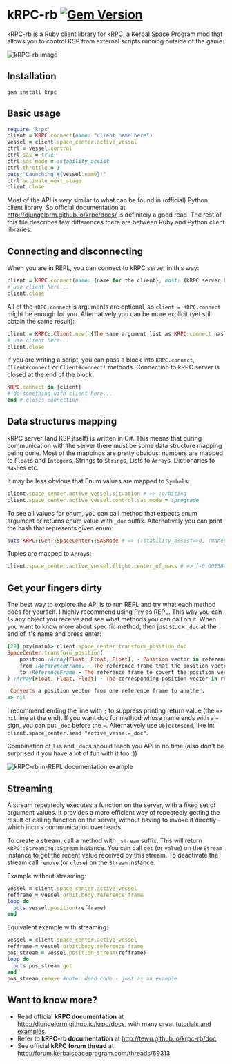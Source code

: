 kRPC-rb [![Gem Version](https://badge.fury.io/rb/krpc.svg)](http://badge.fury.io/rb/krpc)
=======

kRPC-rb is a Ruby client library for [kRPC](http://forum.kerbalspaceprogram.com/threads/69313), a Kerbal Space Program mod that allows you to control KSP from external scripts running outside of the game.

![kRPC-rb image](http://drive.google.com/uc?export=view&id=0B2PFP23spNJwXzFCbmR0eDF5TVE "This is kRPC-rb!")

Installation
-------

    gem install krpc

Basic usage
-------

```ruby
require 'krpc'
client = KRPC.connect(name: "client name here")
vessel = client.space_center.active_vessel
ctrl = vessel.control
ctrl.sas = true
ctrl.sas_mode = :stability_assist
ctrl.throttle = 1
puts "Launching #{vessel.name}!"
ctrl.activate_next_stage
client.close
```

Most of the API is *very* similar to what can be found in (official) Python client library.
So official documentation at http://djungelorm.github.io/krpc/docs/ is definitely a good read.
The rest of this file describes few differences there are between Ruby and Python client libraries.

Connecting and disconnecting
-------
When you are in REPL, you can connect to kRPC server in this way:

```ruby
client = KRPC.connect(name: {name for the client}, host: {kRPC server host}, rpc_port: {kRPC server rpc port}, stream_port: {kRPC server stream port})
# use client here...
client.close
```

All of the `KRPC.connect`'s arguments are optional, so `client = KRPC.connect` might be enough for you.
Alternatively you can be more explicit (yet still obtain the same result):

```ruby
client = KRPC::Client.new( {The same argument list as KRPC.connect has} ).connect!
# use client here...
client.close
```

If you are writing a script, you can pass a block into `KRPC.connect`, `Client#connect` or `Client#connect!` methods. Connection to kRPC server is closed at the end of the block.

```ruby
KRPC.connect do |client|
# do something with client here...
end # closes connection
```

Data structures mapping
-------
kRPC server (and KSP itself) is written in C#. This means that during communication with the server there must be some data structure mapping being done. Most of the mappings are pretty obvious: numbers are mapped to `Float`s and `Integer`s, Strings to `String`s, Lists to `Array`s, Dictionaries to `Hash`es etc.

It may be less obvious that Enum values are mapped to `Symbol`s:

```ruby
client.space_center.active_vessel.situation # => :orbiting
client.space_center.active_vessel.control.sas_mode = :prograde
```

To see all values for enum, you can call method that expects enum argument or returns enum value with `_doc` suffix.
Alternatively you can print the hash that represents given enum:

```ruby
puts KRPC::Gen::SpaceCenter::SASMode # => {:stability_assist=>0, :maneuver=>1, :prograde=>2, :retrograde=>3, :normal=>4, :anti_normal=>5, :radial=>6, :anti_radial=>7, :target=>8, :anti_target=>9}
```

Tuples are mapped to `Array`s:

```ruby
client.space_center.active_vessel.flight.center_of_mass # => [-0.0015846538639403215, 0.0005474663704413168, 0.000849766220449432]
```

Get your fingers dirty
-------
The best way to explore the API is to run REPL and try what each method does for yourself.
I highly recommend using [Pry](https://github.com/pry/pry) as REPL. This way you can `ls` any object you receive and see what methods you can call on it. When you want to know more about specific method, then just stuck `_doc` at the end of it's name and press enter:

```ruby
[29] pry(main)> client.space_center.transform_position_doc
SpaceCenter.transform_position(
	position :Array[Float, Float, Float], - Position vector in reference frame from.
	from :ReferenceFrame, - The reference frame that the position vector is in.
	to :ReferenceFrame - The reference frame to covert the position vector to.
) :Array[Float, Float, Float] - The corresponding position vector in reference frame to.

 Converts a position vector from one reference frame to another. 
=> nil
```

I recommend ending the line with `;` to suppress printing return value (the `=> nil` line at the end).
If you want doc for method whose name ends with a `=` sign, you can put `_doc` before the `=`. Alternatively use `Object#send`, like in: `client.space_center.send "active_vessel=_doc"`.

Combination of `ls`s and `_doc`s should teach you API in no time (also don't be surprised if you have a lot of fun with it too :))

![kRPC-rb in-REPL documentation example](http://drive.google.com/uc?export=view&id=0B2PFP23spNJwRWNIN3c2SWlpd0E "kRPC-rb in-REPL documentation example")

Streaming
-------
A stream repeatedly executes a function on the server, with a fixed set of argument values. It provides a more efficient way of repeatedly getting the result of calling function on the server, without having to invoke it directly – which incurs communication overheads.

To create a stream, call a method with `_stream` suffix. This will return `KRPC::Streaming::Stream` instance. You can call `get` (or `value`) on the `Stream` instance to get the recent value received by this stream. To deactivate the stream call `remove` (or `close`) on the `Stream` instance.

Example without streaming:
```ruby
vessel = client.space_center.active_vessel
refframe = vessel.orbit.body.reference_frame
loop do
  puts vessel.position(refframe)
end
```
Equivalent example with streaming:
```ruby
vessel = client.space_center.active_vessel
refframe = vessel.orbit.body.reference_frame
pos_stream = vessel.position_stream(refframe)
loop do
  puts pos_stream.get
end
pos_stream.remove #note: dead code - just as an example
```

Want to know more?
-------
* Read official **kRPC documentation** at http://djungelorm.github.io/krpc/docs, with many great [tutorials and examples](http://djungelorm.github.io/krpc/docs/tutorials.html).
* Refer to **kRPC-rb documentation** at http://tewu.github.io/krpc-rb/doc
* See official **kRPC forum thread** at http://forum.kerbalspaceprogram.com/threads/69313

